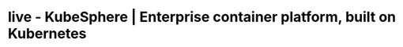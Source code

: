 ---
title: live - KubeSphere | Enterprise container platform, built on Kubernetes
description: KubeSphere is an open source container platform based on Kubernetes for enterprise app development and deployment, suppors installing anywhere from on-premise datacenter to any cloud to edge.
keywords: KubeSphere,DevOps,Istio,Service Mesh,Jenkins,
css: "scss/live.scss"

section1:
  title: KubeSphere Cloud Native Live Room
  image: /images/live/background.jpg
---